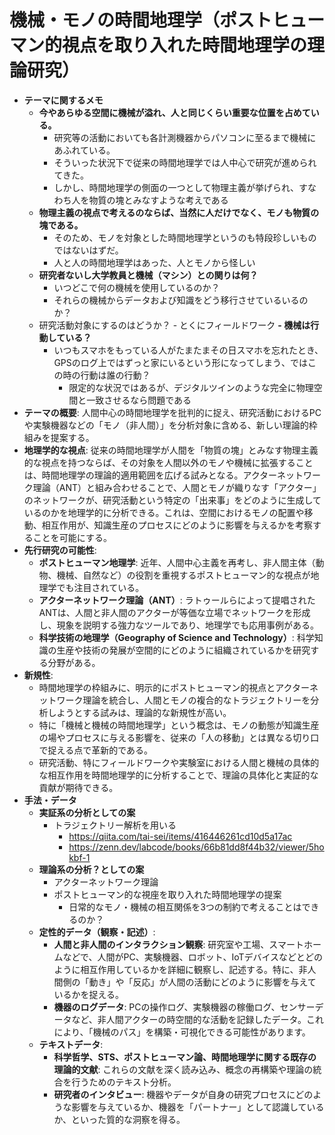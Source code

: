 # 機械・モノの時間地理学（ポストヒューマン的視点を取り入れた時間地理学の理論研究）

- **テーマに関するメモ**
  - **今やあらゆる空間に機械が溢れ、人と同じくらい重要な位置を占めている。**
    - 研究等の活動においても各計測機器からパソコンに至るまで機械にあふれている。
    - そういった状況下で従来の時間地理学では人中心で研究が進められてきた。
    - しかし、時間地理学の側面の一つとして物理主義が挙げられ、すなわち人を物質の塊とみなすような考えである
  - **物理主義の視点で考えるのならば、当然に人だけでなく、モノも物質の塊である。**
    - そのため、モノを対象とした時間地理学というのも特段珍しいものではないはずだ。
    - 人と人の時間地理学はあった、人とモノから怪しい
  - **研究者ないし大学教員と機械（マシン）との関りは何？**
    - いつどこで何の機械を使用しているのか？
    - それらの機械からデータおよび知識をどう移行させているいるのか？
  - 研究活動対象にするのはどうか？
        - とくにフィールドワーク
  **- 機械は行動している？**
    - いつもスマホをもっている人がたまたまその日スマホを忘れたとき、GPSのログ上ではずっと家にいるという形になってしまう、ではこの時の行動は誰の行動？
      - 限定的な状況ではあるが、デジタルツインのような完全に物理空間と一致させるなら問題である
- **テーマの概要**: 人間中心の時間地理学を批判的に捉え、研究活動におけるPCや実験機器などの「モノ（非人間）」を分析対象に含める、新しい理論的枠組みを提案する。
- **地理学的な視点**: 従来の時間地理学が人間を「物質の塊」とみなす物理主義的な視点を持つならば、その対象を人間以外のモノや機械に拡張することは、時間地理学の理論的適用範囲を広げる試みとなる。アクターネットワーク理論（ANT）と組み合わせることで、人間とモノが織りなす「アクター」のネットワークが、研究活動という特定の「出来事」をどのように生成しているのかを地理学的に分析できる。これは、空間におけるモノの配置や移動、相互作用が、知識生産のプロセスにどのように影響を与えるかを考察することを可能にする。
- **先行研究の可能性**:
    - **ポストヒューマン地理学**: 近年、人間中心主義を再考し、非人間主体（動物、機械、自然など）の役割を重視するポストヒューマン的な視点が地理学でも注目されている。
    - **アクターネットワーク理論（ANT）**: ラトゥールらによって提唱されたANTは、人間と非人間のアクターが等価な立場でネットワークを形成し、現象を説明する強力なツールであり、地理学でも応用事例がある。
    - **科学技術の地理学（Geography of Science and Technology）**: 科学知識の生産や技術の発展が空間的にどのように組織されているかを研究する分野がある。
- **新規性**:
    - 時間地理学の枠組みに、明示的にポストヒューマン的視点とアクターネットワーク理論を統合し、人間とモノの複合的なトラジェクトリーを分析しようとする試みは、理論的な新規性が高い。
    - 特に「機械と機械の時間地理学」という概念は、モノの動態が知識生産の場やプロセスに与える影響を、従来の「人の移動」とは異なる切り口で捉える点で革新的である。
    - 研究活動、特にフィールドワークや実験室における人間と機械の具体的な相互作用を時間地理学的に分析することで、理論の具体化と実証的な貢献が期待できる。
- **手法・データ**
  - **実証系の分析としての案**
    - トラジェクトリー解析を用いる
      - <https://qiita.com/tai-sei/items/416446261cd10d5a17ac>
      - <https://zenn.dev/labcode/books/66b81dd8f44b32/viewer/5hokbf-1>
  - **理論系の分析？としての案**
    - アクターネットワーク理論
    - ポストヒューマン的な視座を取り入れた時間地理学の提案
      - 日常的なモノ・機械の相互関係を3つの制約で考えることはできるのか？
  - **定性的データ（観察・記述）**:
      - **人間と非人間のインタラクション観察**: 研究室や工場、スマートホームなどで、人間がPC、実験機器、ロボット、IoTデバイスなどとどのように相互作用しているかを詳細に観察し、記述する。特に、非人間側の「動き」や「反応」が人間の活動にどのように影響を与えているかを捉える。
      - **機器のログデータ**: PCの操作ログ、実験機器の稼働ログ、センサーデータなど、非人間アクターの時空間的な活動を記録したデータ。これにより、「機械のパス」を構築・可視化できる可能性があります。
  - **テキストデータ**:
      - **科学哲学、STS、ポストヒューマン論、時間地理学に関する既存の理論的文献**: これらの文献を深く読み込み、概念の再構築や理論の統合を行うためのテキスト分析。
      - **研究者のインタビュー**: 機器やデータが自身の研究プロセスにどのような影響を与えているか、機器を「パートナー」として認識しているか、といった質的な洞察を得る。
